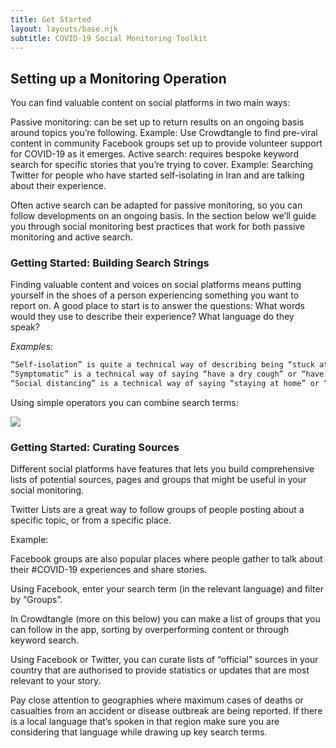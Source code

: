 ```yaml
---
title: Get Started
layout: layouts/base.njk
subtitle: COVID-19 Social Monitoring Toolkit
---
```


## Setting up a Monitoring Operation

You can find valuable content on social platforms in two main ways:


Passive monitoring: can be set up to return results on an ongoing basis around topics you’re following. Example: Use Crowdtangle to find pre-viral content in community Facebook groups set up to provide volunteer support for COVID-19 as it emerges.
Active search: requires bespoke keyword search for specific stories that you’re trying to cover. Example: Searching Twitter for people who have started self-isolating in Iran and are talking about their experience.

Often active search can be adapted for passive monitoring, so you can follow developments on an ongoing basis. In the section below we’ll guide you through social monitoring best practices that work for both passive monitoring and active search.

### Getting Started: Building Search Strings
Finding valuable content and voices on social platforms means putting yourself in the shoes of a person experiencing something you want to report on. A good place to start is to answer the questions: What words would they use to describe their experience? What language do they speak?

_Examples:_

```bash
“Self-isolation” is quite a technical way of describing being “stuck at home”
“Symptomatic” is a technical way of saying “have a dry cough” or “have a high fever”
“Social distancing” is a technical way of saying “staying at home” or “not going out”
```

Using simple operators you can combine search terms:

<img src="/images/operators.jpg" class="center">

### Getting Started: Curating Sources
Different social platforms have features that lets you build comprehensive lists of potential sources, pages and groups that might be useful in your social monitoring.

Twitter Lists are a great way to follow groups of people posting about a specific topic, or from a specific place. 

Example:

Facebook groups are also popular places where people gather to talk about their #COVID-19 experiences and share stories.

Using Facebook, enter your search term (in the relevant language) and filter by “Groups”. 

In Crowdtangle (more on this below) you can make a list of groups that you can follow in the app, sorting by overperforming content or through keyword search.

Using Facebook or Twitter, you can curate lists of “official” sources in your country that are authorised to provide statistics or updates that are most relevant to your story.  

Pay close attention to geographies where maximum cases of deaths or casualties from an accident or disease outbreak are being reported. If there is a local language that’s spoken in that region make sure you are considering that language while drawing up key search terms.

